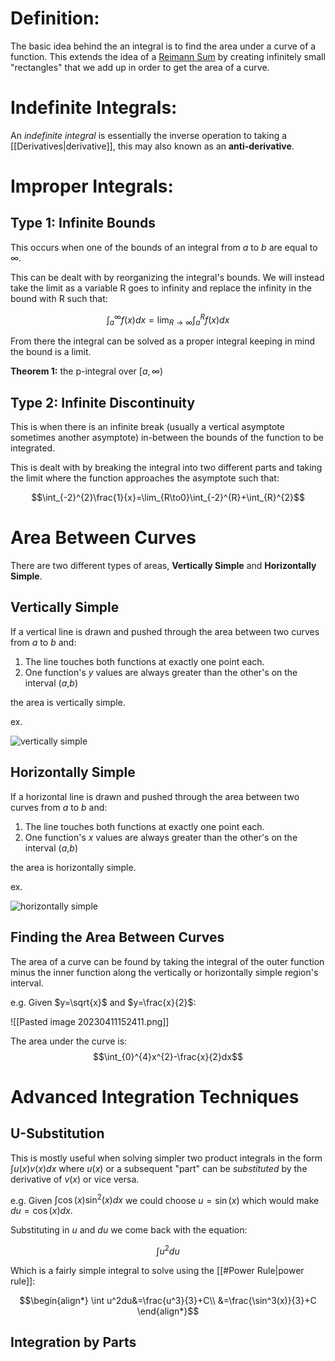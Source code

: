 # Definition:

The basic idea behind the an integral is to find the area under a curve of a function. This extends the idea of a [Reimann Sum](https://en.wikipedia.org/wiki/Riemann_sum) by creating infinitely small "rectangles" that we add up in order to get the area of a curve.

# Indefinite Integrals:

An *indefinite integral* is essentially the inverse operation to taking a [[Derivatives|derivative]], this may also known as an **anti-derivative**.

# Improper Integrals:

## Type 1: Infinite Bounds

This occurs when one of the bounds of an integral from $a$ to $b$ are equal to $\infty$.

This can be dealt with by reorganizing the integral's bounds. We will instead take the limit as a variable R goes to infinity and replace the infinity in the bound with R such that: 

$$\int_a^{\infty}f(x)dx=\lim_{R\to\infty}\int_a^Rf(x)dx$$

From there the integral can be solved as a proper integral keeping in mind the bound is a limit.

**Theorem 1:** the p-integral over $[a,\infty)$

## Type 2: Infinite Discontinuity

This is when there is an infinite break (usually a vertical asymptote sometimes another asymptote) in-between the bounds of the function to be integrated. 

This is dealt with by breaking the integral into two different parts and taking the limit where the function approaches the asymptote such that:

$$\int_{-2}^{2}\frac{1}{x}=\lim_{R\to0}\int_{-2}^{R}+\int_{R}^{2}$$

# Area Between Curves

There are two different types of areas, **Vertically Simple** and **Horizontally Simple**.

## Vertically Simple

If a vertical line is drawn and pushed through the area between two curves from $a$ to $b$ and:

1. The line touches both functions at exactly one point each.
2. One function's $y$ values are always greater than the other's on the interval ($a$,$b$)

the area is vertically simple.

ex.

![vertically simple](https://www.math.umd.edu/~petersd/241/html/ex19_01.png)


## Horizontally Simple

If a horizontal line is drawn and pushed through the area between two curves from *a* to *b* and:

1. The line touches both functions at exactly one point each.
2. One function's $x$ values are always greater than the other's on the interval (*a*,*b*)

the area is horizontally simple.

ex.

![horizontally simple](https://web.ma.utexas.edu/users/m408n/m408c/CurrentWeb/6-1-7_1.png)


## Finding the Area Between Curves

The area of a curve can be found by taking the integral of the outer function minus the inner function along the vertically or horizontally simple region's interval. 

e.g. Given $y=\sqrt{x}$ and $y=\frac{x}{2}$:

![[Pasted image 20230411152411.png]]

The area under the curve is: $$\int_{0}^{4}x^{2}-\frac{x}{2}dx$$

# Advanced Integration Techniques

## U-Substitution

This is mostly useful when solving simpler two product integrals in the form $\int{u(x)v(x)}dx$ where $u(x)$ or a subsequent "part" can be *substituted* by the derivative of $v(x)$ or vice versa.

e.g. Given $\int{\cos(x)\sin^2(x)}dx$  we could choose $u=\sin(x)$ which would make $du=\cos(x)dx$.

Substituting in $u$ and $du$ we come back with the equation:

$$\int u^2du$$

Which is a fairly simple integral to solve using the [[#Power Rule|power rule]]:

$$\begin{align*}
\int u^2du&=\frac{u^3}{3}+C\\
&=\frac{\sin^3(x)}{3}+C
\end{align*}$$

## Integration by Parts

